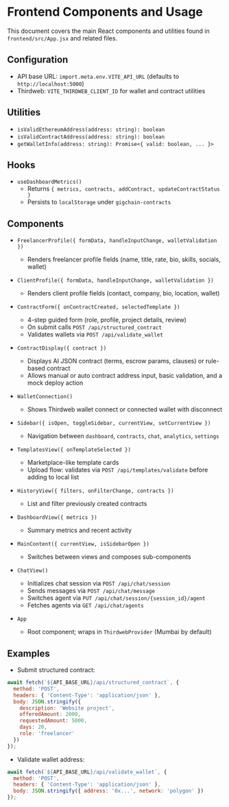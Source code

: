 # Frontend Components and Usage

This document covers the main React components and utilities found in `frontend/src/App.jsx` and related files.

## Configuration

- API base URL: `import.meta.env.VITE_API_URL` (defaults to `http://localhost:5000`)
- Thirdweb: `VITE_THIRDWEB_CLIENT_ID` for wallet and contract utilities

## Utilities

- `isValidEthereumAddress(address: string): boolean`
- `isValidContractAddress(address: string): boolean`
- `getWalletInfo(address: string): Promise<{ valid: boolean, ... }>`

## Hooks

- `useDashboardMetrics()`
  - Returns `{ metrics, contracts, addContract, updateContractStatus }`
  - Persists to `localStorage` under `gigchain-contracts`

## Components

- `FreelancerProfile({ formData, handleInputChange, walletValidation })`
  - Renders freelancer profile fields (name, title, rate, bio, skills, socials, wallet)

- `ClientProfile({ formData, handleInputChange, walletValidation })`
  - Renders client profile fields (contact, company, bio, location, wallet)

- `ContractForm({ onContractCreated, selectedTemplate })`
  - 4-step guided form (role, profile, project details, review)
  - On submit calls `POST /api/structured_contract`
  - Validates wallets via `POST /api/validate_wallet`

- `ContractDisplay({ contract })`
  - Displays AI JSON contract (terms, escrow params, clauses) or rule-based contract
  - Allows manual or auto contract address input, basic validation, and a mock deploy action

- `WalletConnection()`
  - Shows Thirdweb wallet connect or connected wallet with disconnect

- `Sidebar({ isOpen, toggleSidebar, currentView, setCurrentView })`
  - Navigation between `dashboard`, `contracts`, `chat`, `analytics`, `settings`

- `TemplatesView({ onTemplateSelected })`
  - Marketplace-like template cards
  - Upload flow: validates via `POST /api/templates/validate` before adding to local list

- `HistoryView({ filters, onFilterChange, contracts })`
  - List and filter previously created contracts

- `DashboardView({ metrics })`
  - Summary metrics and recent activity

- `MainContent({ currentView, isSidebarOpen })`
  - Switches between views and composes sub-components

- `ChatView()`
  - Initializes chat session via `POST /api/chat/session`
  - Sends messages via `POST /api/chat/message`
  - Switches agent via `PUT /api/chat/session/{session_id}/agent`
  - Fetches agents via `GET /api/chat/agents`

- `App`
  - Root component; wraps in `ThirdwebProvider` (Mumbai by default)

## Examples

- Submit structured contract:
```js
await fetch(`${API_BASE_URL}/api/structured_contract`, {
  method: 'POST',
  headers: { 'Content-Type': 'application/json' },
  body: JSON.stringify({
    description: 'Website project',
    offeredAmount: 2000,
    requestedAmount: 5000,
    days: 20,
    role: 'freelancer'
  })
});
```

- Validate wallet address:
```js
await fetch(`${API_BASE_URL}/api/validate_wallet`, {
  method: 'POST',
  headers: { 'Content-Type': 'application/json' },
  body: JSON.stringify({ address: '0x...', network: 'polygon' })
});
```